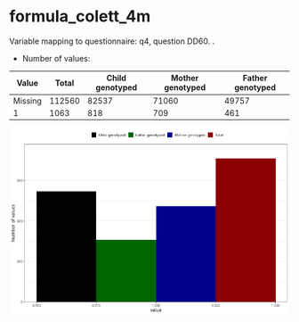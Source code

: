 # formula_colett_4m
Variable mapping to questionnaire: q4, question DD60.
.
- Number of values:

| Value | Total | Child genotyped | Mother genotyped | Father genotyped |
| ----- | ----- | --------------- | ---------------- | ---------------- |
| Missing | 112560 | 82537 | 71060 | 49757 |
| 1 | 1063 | 818 | 709 |461 |



![](formula_colett_4m_n.png)




